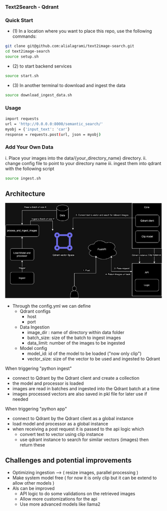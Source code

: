### Text2Search - Qdrant 

### Quick Start 

- (1) In a location where you want to place this repo, use the following commands:

```bash
git clone git@github.com:alialagrami/text2image-search.git
cd text2image-search
source setup.sh
```

- (2) to start backend services

```bash
source start.sh
```

- (3) In another terminal to download and ingest the data

```bash
source download_ingest_data.sh
```

### Usage 
```bash
import requests
url = 'http://0.0.0.0:8000/semantic_search/'
myobj = {'input_text': 'car'}
response = requests.post(url, json = myobj)
```


###  Add Your Own Data
i. Place your images into the data/{your_directory_name} directory.
ii. change config file to point to your directory name
iii. ingest them into qdrant with the following script
```bash
source ingest.sh
```


## Architecture 
![Test Image 7](Qdrant-text2image-search.drawio.png)

- Through the config.yml we can define
	- Qdrant configs
		- host 
		- port
	- Data Ingestion
		- image_dir : name of directory within data folder
		- batch_size: size of the batch to ingest images
		- data_limit: number of the images to be ingested
	- Model config 
		- model_id: id of the model to be loaded ("now only clip")
		- vector_size: size of the vector to be used and ingested to Qdrant

When triggering "python ingest"
- connect to Qdrant by the Qdrant client and create a collection
- the model and processor is loaded
- images are read in batches and ingested into the Qdrant batch at a time
- images processed vectors are also saved in pkl file for later use if needed

When triggering "python app"
- connect to Qdrant by the Qdrant client as a global instance
- load model and processor as a global instance
- when receiving a post request it is passed to the api logic which 
	- convert text to vector using clip instance
	- use qdrant instance to search for similar vectors (images) then return these

## Challenges and potential improvements
- Optimizing ingestion  --> ( resize images, parallel processing )
- Make system model free ( for now it is only clip but it can be extend to allow other models )
- Als can be improved 
	- API logic to do some validations on the retrieved images
	- Allow more customizations for the api 
	- Use more advanced models like llama2 
